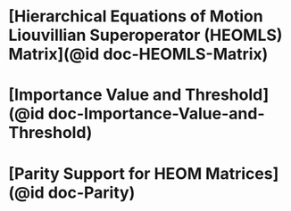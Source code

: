 # [Hierarchical Equations of Motion Liouvillian Superoperator (HEOMLS) Matrix](@id doc-HEOMLS-Matrix)

# [Importance Value and Threshold](@id doc-Importance-Value-and-Threshold)

# [Parity Support for HEOM Matrices](@id doc-Parity)